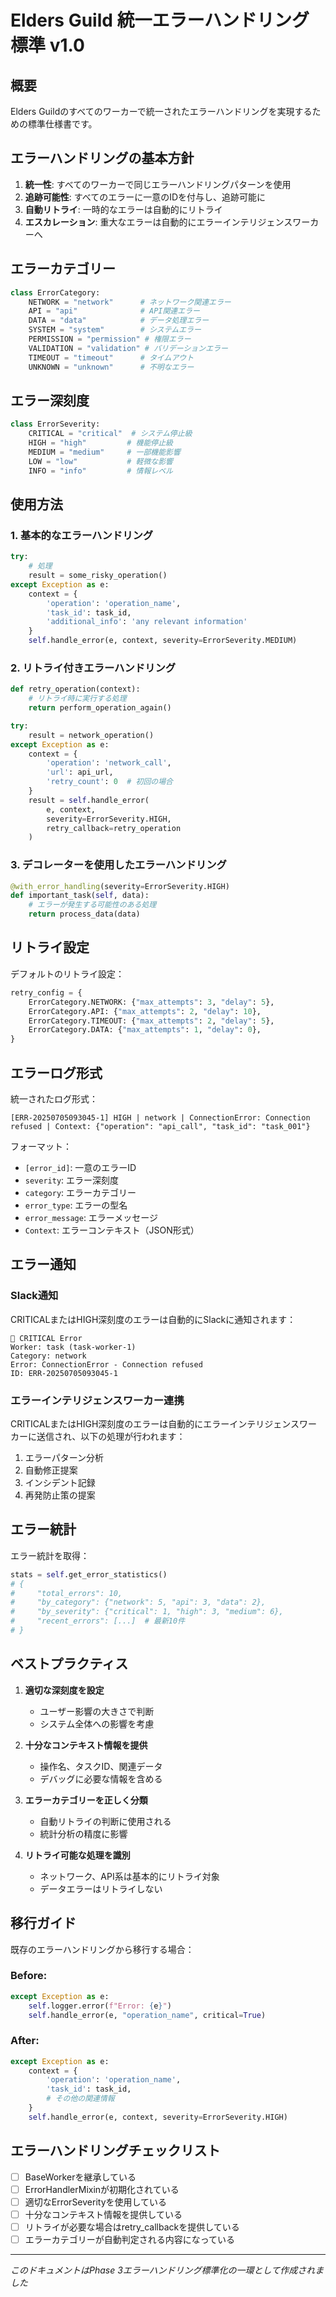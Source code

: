 # Elders Guild 統一エラーハンドリング標準 v1.0

## 概要

Elders Guildのすべてのワーカーで統一されたエラーハンドリングを実現するための標準仕様書です。

## エラーハンドリングの基本方針

1. **統一性**: すべてのワーカーで同じエラーハンドリングパターンを使用
2. **追跡可能性**: すべてのエラーに一意のIDを付与し、追跡可能に
3. **自動リトライ**: 一時的なエラーは自動的にリトライ
4. **エスカレーション**: 重大なエラーは自動的にエラーインテリジェンスワーカーへ

## エラーカテゴリー

```python
class ErrorCategory:
    NETWORK = "network"      # ネットワーク関連エラー
    API = "api"              # API関連エラー
    DATA = "data"            # データ処理エラー
    SYSTEM = "system"        # システムエラー
    PERMISSION = "permission" # 権限エラー
    VALIDATION = "validation" # バリデーションエラー
    TIMEOUT = "timeout"      # タイムアウト
    UNKNOWN = "unknown"      # 不明なエラー
```

## エラー深刻度

```python
class ErrorSeverity:
    CRITICAL = "critical"  # システム停止級
    HIGH = "high"         # 機能停止級
    MEDIUM = "medium"     # 一部機能影響
    LOW = "low"           # 軽微な影響
    INFO = "info"         # 情報レベル
```

## 使用方法

### 1. 基本的なエラーハンドリング

```python
try:
    # 処理
    result = some_risky_operation()
except Exception as e:
    context = {
        'operation': 'operation_name',
        'task_id': task_id,
        'additional_info': 'any relevant information'
    }
    self.handle_error(e, context, severity=ErrorSeverity.MEDIUM)
```

### 2. リトライ付きエラーハンドリング

```python
def retry_operation(context):
    # リトライ時に実行する処理
    return perform_operation_again()

try:
    result = network_operation()
except Exception as e:
    context = {
        'operation': 'network_call',
        'url': api_url,
        'retry_count': 0  # 初回の場合
    }
    result = self.handle_error(
        e, context,
        severity=ErrorSeverity.HIGH,
        retry_callback=retry_operation
    )
```

### 3. デコレーターを使用したエラーハンドリング

```python
@with_error_handling(severity=ErrorSeverity.HIGH)
def important_task(self, data):
    # エラーが発生する可能性のある処理
    return process_data(data)
```

## リトライ設定

デフォルトのリトライ設定：

```python
retry_config = {
    ErrorCategory.NETWORK: {"max_attempts": 3, "delay": 5},
    ErrorCategory.API: {"max_attempts": 2, "delay": 10},
    ErrorCategory.TIMEOUT: {"max_attempts": 2, "delay": 5},
    ErrorCategory.DATA: {"max_attempts": 1, "delay": 0},
}
```

## エラーログ形式

統一されたログ形式：
```
[ERR-20250705093045-1] HIGH | network | ConnectionError: Connection refused | Context: {"operation": "api_call", "task_id": "task_001"}
```

フォーマット：
- `[error_id]`: 一意のエラーID
- `severity`: エラー深刻度
- `category`: エラーカテゴリー
- `error_type`: エラーの型名
- `error_message`: エラーメッセージ
- `Context`: エラーコンテキスト（JSON形式）

## エラー通知

### Slack通知

CRITICALまたはHIGH深刻度のエラーは自動的にSlackに通知されます：

```
🚨 CRITICAL Error
Worker: task (task-worker-1)
Category: network
Error: ConnectionError - Connection refused
ID: ERR-20250705093045-1
```

### エラーインテリジェンスワーカー連携

CRITICALまたはHIGH深刻度のエラーは自動的にエラーインテリジェンスワーカーに送信され、以下の処理が行われます：

1. エラーパターン分析
2. 自動修正提案
3. インシデント記録
4. 再発防止策の提案

## エラー統計

エラー統計を取得：

```python
stats = self.get_error_statistics()
# {
#     "total_errors": 10,
#     "by_category": {"network": 5, "api": 3, "data": 2},
#     "by_severity": {"critical": 1, "high": 3, "medium": 6},
#     "recent_errors": [...]  # 最新10件
# }
```

## ベストプラクティス

1. **適切な深刻度を設定**
   - ユーザー影響の大きさで判断
   - システム全体への影響を考慮

2. **十分なコンテキスト情報を提供**
   - 操作名、タスクID、関連データ
   - デバッグに必要な情報を含める

3. **エラーカテゴリーを正しく分類**
   - 自動リトライの判断に使用される
   - 統計分析の精度に影響

4. **リトライ可能な処理を識別**
   - ネットワーク、API系は基本的にリトライ対象
   - データエラーはリトライしない

## 移行ガイド

既存のエラーハンドリングから移行する場合：

### Before:
```python
except Exception as e:
    self.logger.error(f"Error: {e}")
    self.handle_error(e, "operation_name", critical=True)
```

### After:
```python
except Exception as e:
    context = {
        'operation': 'operation_name',
        'task_id': task_id,
        # その他の関連情報
    }
    self.handle_error(e, context, severity=ErrorSeverity.HIGH)
```

## エラーハンドリングチェックリスト

- [ ] BaseWorkerを継承している
- [ ] ErrorHandlerMixinが初期化されている
- [ ] 適切なErrorSeverityを使用している
- [ ] 十分なコンテキスト情報を提供している
- [ ] リトライが必要な場合はretry_callbackを提供している
- [ ] エラーカテゴリーが自動判定される内容になっている

---
*このドキュメントはPhase 3エラーハンドリング標準化の一環として作成されました*
